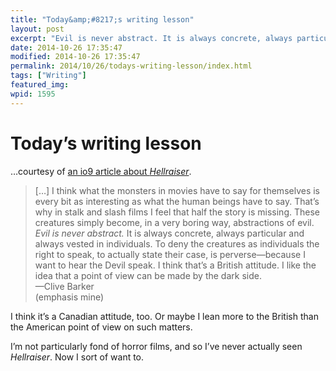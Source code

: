 ```yaml
---
title: "Today&amp;#8217;s writing lesson"
layout: post
excerpt: "Evil is never abstract. It is always concrete, always particular and always vested in individuals."
date: 2014-10-26 17:35:47
modified: 2014-10-26 17:35:47
permalink: 2014/10/26/todays-writing-lesson/index.html
tags: ["Writing"]
featured_img: 
wpid: 1595
---
```


# Today&#8217;s writing lesson

…courtesy of [an io9 article about *Hellraiser*](http://io9.com/all-the-weirdest-secrets-you-never-knew-about-clive-bar-1650487166).

> \[…\] I think what the monsters in movies have to say for themselves is every bit as interesting as what the human beings have to say. That’s why in stalk and slash films I feel that half the story is missing. These creatures simply become, in a very boring way, abstractions of evil. *Evil is never abstract.* It is always concrete, always particular and always vested in individuals. To deny the creatures as individuals the right to speak, to actually state their case, is perverse—because I want to hear the Devil speak. I think that’s a British attitude. I like the idea that a point of view can be made by the dark side.  
>  —Clive Barker  
>  (emphasis mine)

I think it’s a Canadian attitude, too. Or maybe I lean more to the British than the American point of view on such matters.

I’m not particularly fond of horror films, and so I’ve never actually seen *Hellraiser*. Now I sort of want to.